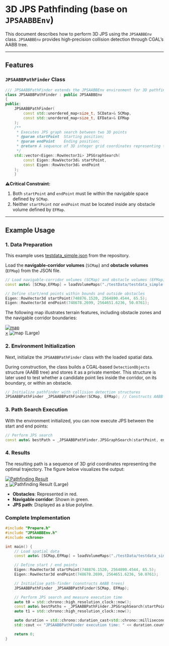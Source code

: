 # **3D JPS Pathfinding (base on `JPSAABBEnv`)**


This document describes how to perform 3D JPS using the `JPSAABBEnv` class.
`JPSAABBEnv` provides high‑precision collision detection through CGAL’s AABB tree.

---

## **Features**

### **`JPSAABBPathFinder` Class**
```cpp
/// JPSAABBPathFinder extends the JPSAABBEnv environment for 3D pathfinding 
class JPSAABBPathFinder : public JPSAABBEnv 
{
public:
    JPSAABBPathFinder(
        const std::unordered_map<size_t, SCData>& SCMap,
        const std::unordered_map<size_t, EFData>& EFMap
    );
    /**
     * Executes JPS graph search between two 3D points
     * @param startPoint  Starting position;
     * @param endPoint    Ending position; 
     * @return A sequence of 3D integer grid coordinates representing the found path
     */
    std::vector<Eigen::RowVector3i> JPSGraphSearch(
        const Eigen::RowVector3d& startPoint, 
        const Eigen::RowVector3d& endPoint 
    );
    }
```

⚠️**Critical Constraint:** 

1. Both `startPoint` and `endPoint` must lie within the navigable space defined by `SCMap`.
2. Neither `startPoint` nor `endPoint` must be located inside any obstacle volume defined by `EFMap`.

---

## **Example Usage**

### **1. Data Preparation**

This example uses [testdata_simple.json](https://github.com/ZhikangLai/LiteGeometry/testData/testdata_simple.json) from the repository.

Load the **navigable‑corridor volumes** (`SCMap`) and **obstacle volumes** (`EFMap`) from the JSON file.  

```cpp
// Load navigable‑corridor volumes (SCMap) and obstacle volumes (EFMap)
const auto& [SCMap,EFMap] = loadVolumeMaps("./testData/testdata_simple.json");

// Define start/end points within bounds and outside obstacles
Eigen::RowVector3d startPoint(748876.1520, 2564890.4544, 65.5); 
Eigen::RowVector3d endPoint(748678.2699, 2564651.6236, 50.0761);
```
The following map illustrates terrain features, including obstacle zones and the navigable corridor boundaries:
<a id="close-lightbox" style="display: none;"></a>
<div class="single-img-container">
    <a href="#lightbox-single-1" class="lightbox-trigger">
        <img src="../jps/jps_map.png" 
             alt="map"> 
    </a>
</div>

<div id="lightbox-single-1" class="lightbox">
    <a href="#close-lightbox" class="lightbox-close">&times;</a>
    <img src="../jps/jps_map.png" alt="map (Large)">
</div>


### **2. Environment Initialization**
 
Next, initialize the `JPSAABBPathFinder` class with the loaded spatial data.

During construction, the class builds a CGAL‑based `DetectionObjects` structure (AABB tree) and stores it as a private member. This structure is later used to test whether a candidate point lies inside the corridor, on its boundary, or within an obstacle.


```cpp
// Initialize pathfinder with collision detection structures
JPSAABBPathFinder _JPSAABBPathFinder(SCMap, EFMap); // Constructs AABB trees for spatial queries
```

### **3. Path Search Execution**

With the environment initialized, you can now execute JPS between the start and end points:
```cpp
// Perform JPS search
const auto& bestPath = _JPSAABBPathFinder.JPSGraphSearch(startPoint, endPoint);
```

### **4. Results**

The resulting path is a sequence of 3D grid coordinates representing the optimal trajectory.
The figure below visualizes the output:

<div class="single-img-container">
    <a href="#lightbox-single-2" class="lightbox-trigger">
        <img src="../jps/jps1.png" 
             alt="Pathfinding Result"> 
    </a>
</div>

<div id="lightbox-single-2" class="lightbox">
    <a href="#close-lightbox" class="lightbox-close">&times;</a>
    <img src="../jps/jps1.png" alt="Pathfinding Result (Large)">
</div>

- **Obstacles**: Represented in red.
- **Navigable corridor**: Shown in green.
- **JPS path**: Displayed as a blue polyline.


### **Complete Implementation**
```cpp
#include "Prepare.h"
#include "JPSAABBEnv.h"
#include <chrono>  

int main() {
    // Load spatial data
    const auto& [SCMap,EFMap] = loadVolumeMaps("./testData/testdata_simple.json");

    // Define start / end points
    Eigen::RowVector3d startPoint(748876.1520, 2564890.4544, 65.5);
    Eigen::RowVector3d endPoint(748678.2699, 2564651.6236, 50.0761);

    // Initialise path‑finder (constructs AABB trees)
    JPSAABBPathFinder _JPSAABBPathFinder(SCMap, EFMap); 

    // Perform JPS search and measure execution time
    auto t0 = std::chrono::high_resolution_clock::now();
    const auto& bestPaths = _JPSAABBPathFinder.JPSGraphSearch(startPoint, endPoint);
    auto t1 = std::chrono::high_resolution_clock::now();

    auto duration = std::chrono::duration_cast<std::chrono::milliseconds>(t1 - t0);
    std::cout << "JPSAABBPathFinder execution time: " << duration.count() << " ms" << std::endl;

    return 0;
}
```

